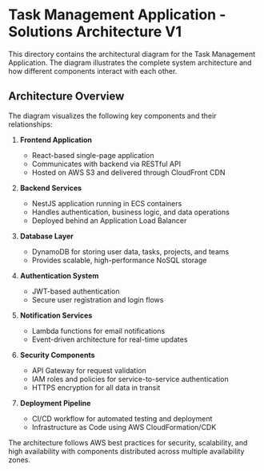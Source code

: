 # Task Management Application - Solutions Architecture V1

This directory contains the architectural diagram for the Task Management Application. The diagram illustrates the complete system architecture and how different components interact with each other.

## Architecture Overview

The diagram visualizes the following key components and their relationships:

1. **Frontend Application**
   - React-based single-page application
   - Communicates with backend via RESTful API
   - Hosted on AWS S3 and delivered through CloudFront CDN

2. **Backend Services**
   - NestJS application running in ECS containers
   - Handles authentication, business logic, and data operations
   - Deployed behind an Application Load Balancer

3. **Database Layer**
   - DynamoDB for storing user data, tasks, projects, and teams
   - Provides scalable, high-performance NoSQL storage

4. **Authentication System**
   - JWT-based authentication
   - Secure user registration and login flows

5. **Notification Services**
   - Lambda functions for email notifications
   - Event-driven architecture for real-time updates

6. **Security Components**
   - API Gateway for request validation
   - IAM roles and policies for service-to-service authentication
   - HTTPS encryption for all data in transit

7. **Deployment Pipeline**
   - CI/CD workflow for automated testing and deployment
   - Infrastructure as Code using AWS CloudFormation/CDK

The architecture follows AWS best practices for security, scalability, and high availability with components distributed across multiple availability zones.